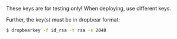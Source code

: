 These keys are for testing only! When deploying, use different keys.

Further, the key(s) must be in dropbear format:

```bash
$ dropbearkey -f id_rsa -t rsa -s 2048
```
